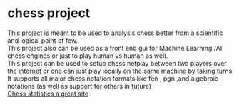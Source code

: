 # chess project
This project is meant to be used to analysis chess better from a scientific and logical point of few. <br>
This project also can be used as a front end gui for Machine Learning /AI chess engines or just to play human vs human as well.
<br>
This project can be used to setup chess netplay between two players over the internet or one can just play locally on the same machine by taking turns
<br>
It supports all major chess notation formats like fen , pgn ,and algebraic notations (as well as support for others in future)
<br>
<a href="https://wismuth.com/chess/statistics-games.html">Chess statistics a great site </a>
